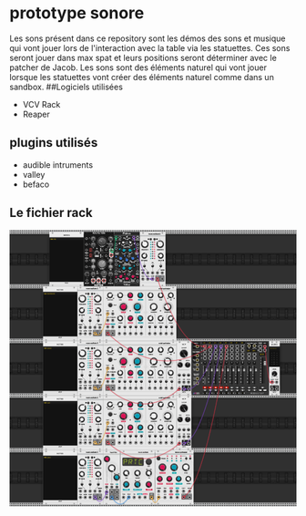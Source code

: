 # prototype sonore
Les sons présent dans ce repository sont les démos des sons et musique qui vont jouer lors de l'interaction avec la table via les statuettes. Ces sons seront jouer dans max spat et leurs positions seront déterminer avec le patcher de Jacob. Les sons sont des éléments naturel qui vont jouer lorsque les statuettes vont créer des éléments naturel comme dans un sandbox. 
##Logiciels utilisées
- VCV Rack
- Reaper
## plugins utilisés
- audible intruments
- valley
- befaco
## Le fichier rack
![rack](medias/rack.PNG)
